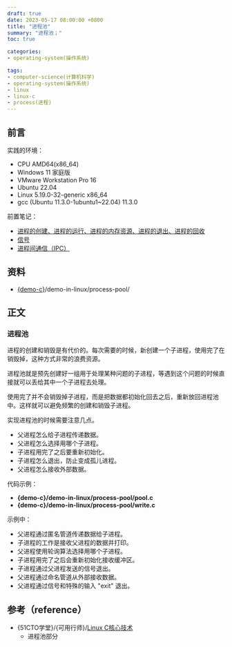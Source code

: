 ```yaml
---
draft: true
date: 2023-05-17 08:00:00 +0800
title: "进程池"
summary: "进程池；"
toc: true

categories:
- operating-system(操作系统)

tags:
- computer-science(计算机科学)
- operating-system(操作系统)
- linux
- linux-c
- process(进程)
---
```

## 前言

实践的环境：

- CPU AMD64(x86_64)
- Windows 11 家庭版
- VMware Workstation Pro 16
- Ubuntu 22.04
- Linux 5.19.0-32-generic x86_64
- gcc (Ubuntu 11.3.0-1ubuntu1~22.04) 11.3.0

前置笔记：

- [进程的创建、进程的运行、进程的内存资源、进程的退出、进程的回收](/post/computer-science/operating-system/linux/process)
- [信号](/post/computer-science/operating-system/linux/signal)
- [进程间通信（IPC）](/post/computer-science/operating-system/linux/ipc)

## 资料

- [{demo-c}](https://github.com/KelipuTe/demo-c)/demo-in-linux/process-pool/

## 正文

### 进程池

进程的创建和销毁是有代价的。每次需要的时候，新创建一个子进程，使用完了在销毁掉，这种方式非常的浪费资源。

进程池就是预先创建好一组用于处理某种问题的子进程，等遇到这个问题的时候直接就可以丢给其中一个子进程去处理。

使用完了并不会销毁掉子进程，而是把数据都初始化回去之后，重新放回进程池中。这样就可以避免频繁的创建和销毁子进程。

实现进程池的时候需要注意几点。

- 父进程怎么给子进程传递数据。
- 父进程怎么选择用哪个子进程。
- 子进程用完了之后要重新初始化。
- 子进程怎么退出，防止变成孤儿进程。
- 父进程怎么接收外部数据。

代码示例：

- **{demo-c}/demo-in-linux/process-pool/pool.c**
- **{demo-c}/demo-in-linux/process-pool/write.c**

示例中：

- 父进程通过匿名管道传递数据给子进程。
- 子进程的工作是接收父进程的数据并打印。
- 父进程使用轮询算法选择用哪个子进程。
- 子进程用完了之后会重新初始化接收缓冲区。
- 子进程通过父进程发送的信号退出。
- 父进程通过命名管道从外部接收数据。
- 父进程通过信号和特殊的输入 "exit" 退出。

## 参考（reference）

- {51CTO学堂}/{可用行师}/[Linux C核心技术](https://edu.51cto.com/course/28903.html)
  - 进程池部分

